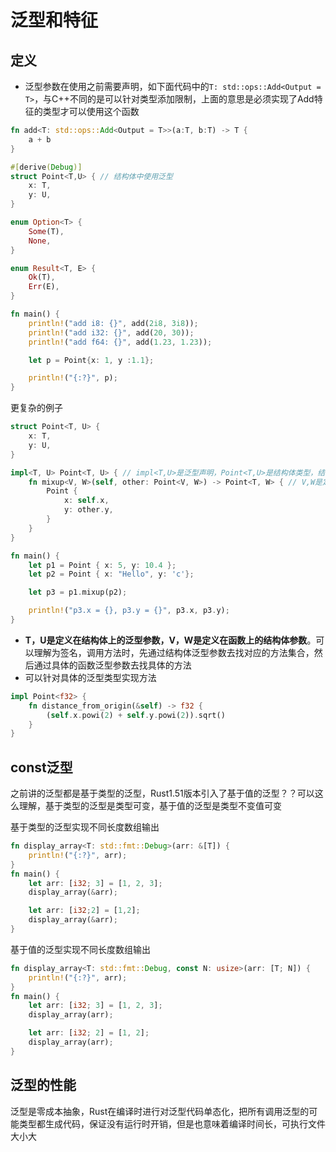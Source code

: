 # 泛型和特征

## 定义

- 泛型参数在使用之前需要声明，如下面代码中的`T: std::ops::Add<Output = T>`，与C++不同的是可以针对类型添加限制，上面的意思是必须实现了Add特征的类型才可以使用这个函数

```rust
fn add<T: std::ops::Add<Output = T>>(a:T, b:T) -> T {
    a + b
}

#[derive(Debug)]
struct Point<T,U> { // 结构体中使用泛型
    x: T,
    y: U,
}

enum Option<T> {
    Some(T),
    None,
}

enum Result<T, E> {
    Ok(T),
    Err(E),
}

fn main() {
    println!("add i8: {}", add(2i8, 3i8));
    println!("add i32: {}", add(20, 30));
    println!("add f64: {}", add(1.23, 1.23));

    let p = Point{x: 1, y :1.1};

    println!("{:?}", p);
}
```

更复杂的例子

```rust
struct Point<T, U> {
    x: T,
    y: U,
}

impl<T, U> Point<T, U> { // impl<T,U>是泛型声明，Point<T,U>是结构体类型，结构体类型包括泛型参数
    fn mixup<V, W>(self, other: Point<V, W>) -> Point<T, W> { // V,W是定义在函数上的泛型参数
        Point {
            x: self.x,
            y: other.y,
        }
    }
}

fn main() {
    let p1 = Point { x: 5, y: 10.4 };
    let p2 = Point { x: "Hello", y: 'c'};

    let p3 = p1.mixup(p2);

    println!("p3.x = {}, p3.y = {}", p3.x, p3.y);
}
```

- **T，U是定义在结构体上的泛型参数，V，W是定义在函数上的结构体参数**。可以理解为签名，调用方法时，先通过结构体泛型参数去找对应的方法集合，然后通过具体的函数泛型参数去找具体的方法
- 可以针对具体的泛型类型实现方法

```rust
impl Point<f32> {
    fn distance_from_origin(&self) -> f32 {
        (self.x.powi(2) + self.y.powi(2)).sqrt()
    }
}
```

## const泛型

之前讲的泛型都是基于类型的泛型，Rust1.51版本引入了基于值的泛型？？可以这么理解，基于类型的泛型是类型可变，基于值的泛型是类型不变值可变

基于类型的泛型实现不同长度数组输出
```rust
fn display_array<T: std::fmt::Debug>(arr: &[T]) {
    println!("{:?}", arr);
}
fn main() {
    let arr: [i32; 3] = [1, 2, 3];
    display_array(&arr);

    let arr: [i32;2] = [1,2];
    display_array(&arr);
}
```


基于值的泛型实现不同长度数组输出
```rust
fn display_array<T: std::fmt::Debug, const N: usize>(arr: [T; N]) {
    println!("{:?}", arr);
}
fn main() {
    let arr: [i32; 3] = [1, 2, 3];
    display_array(arr);

    let arr: [i32; 2] = [1, 2];
    display_array(arr);
}
```

## 泛型的性能

泛型是零成本抽象，Rust在编译时进行对泛型代码单态化，把所有调用泛型的可能类型都生成代码，保证没有运行时开销，但是也意味着编译时间长，可执行文件大小大